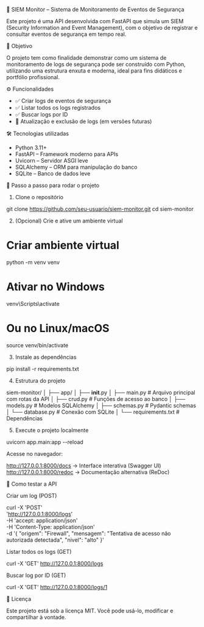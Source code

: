 
🔐 SIEM Monitor – Sistema de Monitoramento de Eventos de Segurança

Este projeto é uma API desenvolvida com FastAPI que simula um SIEM (Security Information and Event Management),
com o objetivo de registrar e consultar eventos de segurança em tempo real.

🎯 Objetivo

O projeto tem como finalidade demonstrar como um sistema de monitoramento de logs de segurança pode ser construído com Python,
utilizando uma estrutura enxuta e moderna, ideal para fins didáticos e portfólio profissional.

⚙️ Funcionalidades

- ✅ Criar logs de eventos de segurança
- ✅ Listar todos os logs registrados
- ✅ Buscar logs por ID
- 🚧 Atualização e exclusão de logs (em versões futuras)

🛠️ Tecnologias utilizadas

- Python 3.11+
- FastAPI – Framework moderno para APIs
- Uvicorn – Servidor ASGI leve
- SQLAlchemy – ORM para manipulação do banco
- SQLite – Banco de dados leve

🚀 Passo a passo para rodar o projeto

1. Clone o repositório

git clone https://github.com/seu-usuario/siem-monitor.git
cd siem-monitor

2. (Opcional) Crie e ative um ambiente virtual

# Criar ambiente virtual
python -m venv venv

# Ativar no Windows
venv\Scripts\activate

# Ou no Linux/macOS
source venv/bin/activate

3. Instale as dependências

pip install -r requirements.txt

4. Estrutura do projeto

siem-monitor/
│
├── app/
│   ├── __init__.py
│   ├── main.py              # Arquivo principal com rotas da API
│   ├── crud.py              # Funções de acesso ao banco
│   ├── models.py            # Modelos SQLAlchemy
│   ├── schemas.py           # Pydantic schemas
│   └── database.py          # Conexão com SQLite
│
└── requirements.txt         # Dependências

5. Execute o projeto localmente

uvicorn app.main:app --reload

Acesse no navegador:

http://127.0.0.1:8000/docs → Interface interativa (Swagger UI)
http://127.0.0.1:8000/redoc → Documentação alternativa (ReDoc)

🧪 Como testar a API

Criar um log (POST)

curl -X 'POST' \
  'http://127.0.0.1:8000/logs' \
  -H 'accept: application/json' \
  -H 'Content-Type: application/json' \
  -d '{
  "origem": "Firewall",
  "mensagem": "Tentativa de acesso não autorizada detectada",
  "nivel": "alto"
}'

Listar todos os logs (GET)

curl -X 'GET' http://127.0.0.1:8000/logs

Buscar log por ID (GET)

curl -X 'GET' http://127.0.0.1:8000/logs/1

📘 Licença

Este projeto está sob a licença MIT.
Você pode usá-lo, modificar e compartilhar à vontade.
